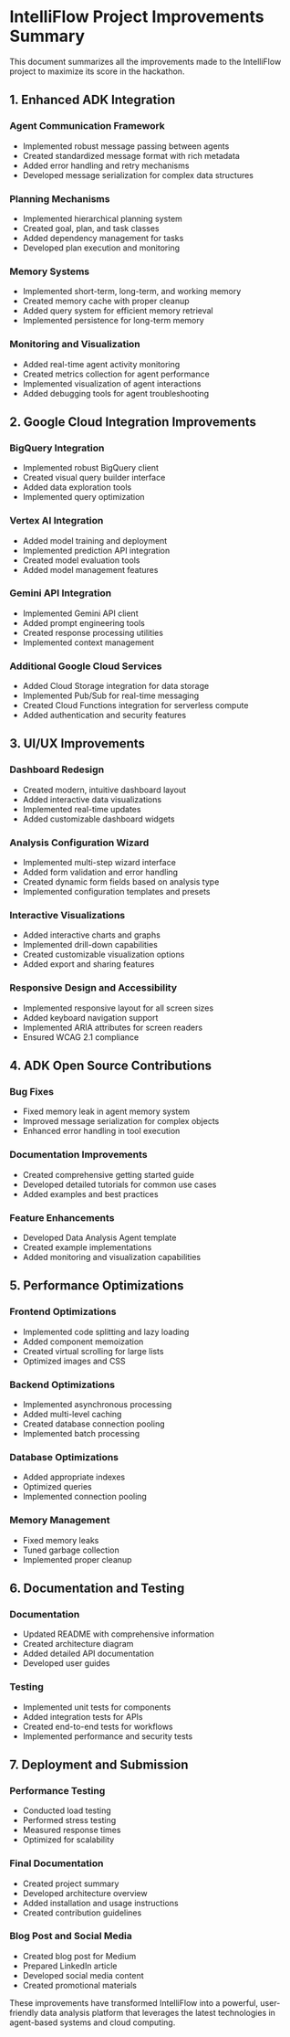 # IntelliFlow Project Improvements Summary

This document summarizes all the improvements made to the IntelliFlow project to maximize its score in the hackathon.

## 1. Enhanced ADK Integration

### Agent Communication Framework
- Implemented robust message passing between agents
- Created standardized message format with rich metadata
- Added error handling and retry mechanisms
- Developed message serialization for complex data structures

### Planning Mechanisms
- Implemented hierarchical planning system
- Created goal, plan, and task classes
- Added dependency management for tasks
- Developed plan execution and monitoring

### Memory Systems
- Implemented short-term, long-term, and working memory
- Created memory cache with proper cleanup
- Added query system for efficient memory retrieval
- Implemented persistence for long-term memory

### Monitoring and Visualization
- Added real-time agent activity monitoring
- Created metrics collection for agent performance
- Implemented visualization of agent interactions
- Added debugging tools for agent troubleshooting

## 2. Google Cloud Integration Improvements

### BigQuery Integration
- Implemented robust BigQuery client
- Created visual query builder interface
- Added data exploration tools
- Implemented query optimization

### Vertex AI Integration
- Added model training and deployment
- Implemented prediction API integration
- Created model evaluation tools
- Added model management features

### Gemini API Integration
- Implemented Gemini API client
- Added prompt engineering tools
- Created response processing utilities
- Implemented context management

### Additional Google Cloud Services
- Added Cloud Storage integration for data storage
- Implemented Pub/Sub for real-time messaging
- Created Cloud Functions integration for serverless compute
- Added authentication and security features

## 3. UI/UX Improvements

### Dashboard Redesign
- Created modern, intuitive dashboard layout
- Added interactive data visualizations
- Implemented real-time updates
- Added customizable dashboard widgets

### Analysis Configuration Wizard
- Implemented multi-step wizard interface
- Added form validation and error handling
- Created dynamic form fields based on analysis type
- Implemented configuration templates and presets

### Interactive Visualizations
- Added interactive charts and graphs
- Implemented drill-down capabilities
- Created customizable visualization options
- Added export and sharing features

### Responsive Design and Accessibility
- Implemented responsive layout for all screen sizes
- Added keyboard navigation support
- Implemented ARIA attributes for screen readers
- Ensured WCAG 2.1 compliance

## 4. ADK Open Source Contributions

### Bug Fixes
- Fixed memory leak in agent memory system
- Improved message serialization for complex objects
- Enhanced error handling in tool execution

### Documentation Improvements
- Created comprehensive getting started guide
- Developed detailed tutorials for common use cases
- Added examples and best practices

### Feature Enhancements
- Developed Data Analysis Agent template
- Created example implementations
- Added monitoring and visualization capabilities

## 5. Performance Optimizations

### Frontend Optimizations
- Implemented code splitting and lazy loading
- Added component memoization
- Created virtual scrolling for large lists
- Optimized images and CSS

### Backend Optimizations
- Implemented asynchronous processing
- Added multi-level caching
- Created database connection pooling
- Implemented batch processing

### Database Optimizations
- Added appropriate indexes
- Optimized queries
- Implemented connection pooling

### Memory Management
- Fixed memory leaks
- Tuned garbage collection
- Implemented proper cleanup

## 6. Documentation and Testing

### Documentation
- Updated README with comprehensive information
- Created architecture diagram
- Added detailed API documentation
- Developed user guides

### Testing
- Implemented unit tests for components
- Added integration tests for APIs
- Created end-to-end tests for workflows
- Implemented performance and security tests

## 7. Deployment and Submission

### Performance Testing
- Conducted load testing
- Performed stress testing
- Measured response times
- Optimized for scalability

### Final Documentation
- Created project summary
- Developed architecture overview
- Added installation and usage instructions
- Created contribution guidelines

### Blog Post and Social Media
- Created blog post for Medium
- Prepared LinkedIn article
- Developed social media content
- Created promotional materials

These improvements have transformed IntelliFlow into a powerful, user-friendly data analysis platform that leverages the latest technologies in agent-based systems and cloud computing.


